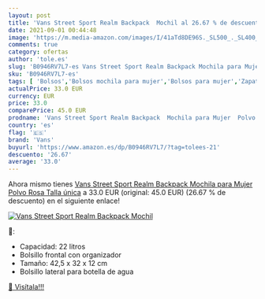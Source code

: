 ```yaml
---
layout: post
title: 'Vans Street Sport Realm Backpack  Mochil al 26.67 % de descuento'
date: 2021-09-01 00:44:48
image: 'https://m.media-amazon.com/images/I/41aTd8DE96S._SL500_._SL400_.jpg'
comments: true
category: ofertas
author: 'tole.es'
slug: 'B0946RV7L7-es Vans Street Sport Realm Backpack Mochila para Mujer Polvo...'
sku: 'B0946RV7L7-es'
tags: [ 'Bolsos','Bolsos mochila para mujer','Bolsos para mujer','Zapatos y complementos','backpack','mochila','vans', ]
actualPrice: 33.0 EUR
currency: EUR
price: 33.0
comparePrice: 45.0 EUR
prodname: 'Vans Street Sport Realm Backpack  Mochila para Mujer  Polvo Rosa  Talla única'
country: 'es'
flag: '🇪🇸'
brand: 'Vans'
buyurl: 'https://www.amazon.es/dp/B0946RV7L7/?tag=tolees-21'
descuento: '26.67'
average: '33.0'
---
```


Ahora mismo tienes [Vans Street Sport Realm Backpack  Mochila para Mujer  Polvo Rosa  Talla única](https://www.amazon.es/dp/B0946RV7L7/?tag=tolees-21) a 33.0 EUR (original: 45.0 EUR) (26.67 %  de descuento) en el siguiente enlace!

[![Vans Street Sport Realm Backpack  Mochil](https://m.media-amazon.com/images/I/41aTd8DE96S._SL500_._SL400_.jpg)](https://www.amazon.es/dp/B0946RV7L7/?tag=tolees-21)

🔎:

- Capacidad: 22 litros
- Bolsillo frontal con organizador
- Tamaño: 42,5 x 32 x 12 cm
- Bolsillo lateral para botella de agua

[🛒 Visítala!!!](https://www.amazon.es/dp/B0946RV7L7/?tag=tolees-21)
